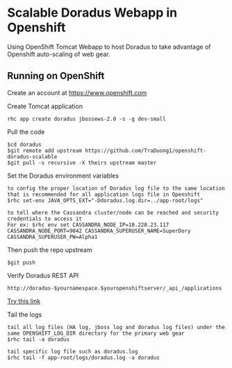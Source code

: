 Scalable Doradus Webapp in Openshift
====================================

Using OpenShift Tomcat Webapp to host Doradus to take advantage of Openshift auto-scaling of web gear. 

Running on OpenShift
----------------------------

Create an account at https://www.openshift.com

Create Tomcat application 

    rhc app create doradus jbossews-2.0 -s -g dev-small

Pull the code

    $cd doradus
    $git remote add upstream https://github.com/TraDuong1/openshift-doradus-scalable
    $git pull -s recursive -X theirs upstream master

Set the Doradus environment variables

	to config the proper location of Doradus log file to the same location that is recommended for all application logs file in Openshift  
    $rhc set-env JAVA_OPTS_EXT="-Ddoradus.log.dir=../app-root/logs"
 
 	to tell where the Cassandra cluster/node can be reached and security credentials to access it 
 	For ex: $rhc env set CASSANDRA_NODE_IP=10.228.23.117 CASSANDRA_NODE_PORT=9042 CASSANDRA_SUPERUSER_NAME=SuperDory CASSANDRA_SUPERUSER_PW=Alpha1	

Then push the repo upstream

    $git push
	
Verify Doradus REST API

    http://doradus-$yournamespace.$youropenshiftserver/_api_/applications
    
[Try this link](http://doradus-tra.us.platform.dell.com/_api/_applications)
      
Tail the logs

	tail all log files (HA log, jboss log and doradus log files) under the same OPENSHIFT_LOG_DIR directory for the primary web gear 
	$rhc tail -a doradus
	
	tail specific log file such as doradus.log
	$rhc tail -f app-root/logs/doradus.log -a doradus   

